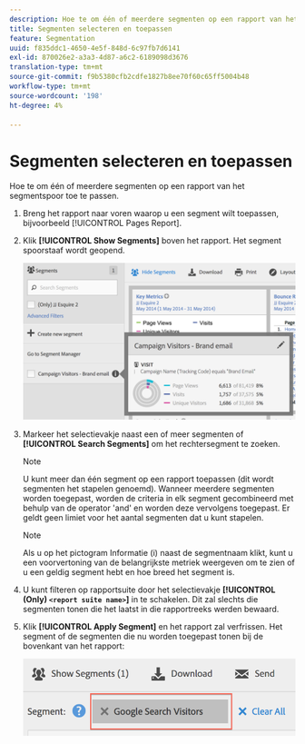 ```yaml
---
description: Hoe te om één of meerdere segmenten op een rapport van het segmentspoor toe te passen.
title: Segmenten selecteren en toepassen
feature: Segmentation
uuid: f835ddc1-4650-4e5f-848d-6c97fb7d6141
exl-id: 870026e2-a3a3-4d87-a6c2-6189098d3676
translation-type: tm+mt
source-git-commit: f9b5380cfb2cdfe1827b8ee70f60c65ff5004b48
workflow-type: tm+mt
source-wordcount: '198'
ht-degree: 4%

---
```


# Segmenten selecteren en toepassen

Hoe te om één of meerdere segmenten op een rapport van het segmentspoor toe te passen.

1. Breng het rapport naar voren waarop u een segment wilt toepassen, bijvoorbeeld [!UICONTROL Pages Report].
1. Klik **[!UICONTROL Show Segments]** boven het rapport. Het segment spoorstaaf wordt geopend.

   ![](assets/segment_rail.png)

1. Markeer het selectievakje naast een of meer segmenten of **[!UICONTROL Search Segments]** om het rechtersegment te zoeken.

   >[!NOTE]
   >
   >U kunt meer dan één segment op een rapport toepassen (dit wordt segmenten het stapelen genoemd). Wanneer meerdere segmenten worden toegepast, worden de criteria in elk segment gecombineerd met behulp van de operator &#39;and&#39; en worden deze vervolgens toegepast. Er geldt geen limiet voor het aantal segmenten dat u kunt stapelen.

   >[!NOTE]
   >
   >Als u op het pictogram Informatie (i) naast de segmentnaam klikt, kunt u een voorvertoning van de belangrijkste metriek weergeven om te zien of u een geldig segment hebt en hoe breed het segment is.

1. U kunt filteren op rapportsuite door het selectievakje **[!UICONTROL (Only) `<report suite name>`]** in te schakelen. Dit zal slechts die segmenten tonen die het laatst in die rapportreeks werden bewaard.
1. Klik **[!UICONTROL Apply Segment]** en het rapport zal verfrissen. Het segment of de segmenten die nu worden toegepast tonen bij de bovenkant van het rapport:

   ![](assets/applied_segments.png)
